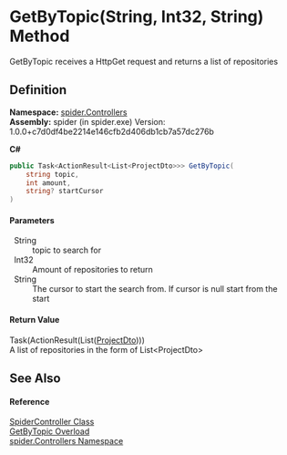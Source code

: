 # GetByTopic(String, Int32, String) Method


GetByTopic receives a HttpGet request and returns a list of repositories



## Definition
**Namespace:** <a href="9f16cf3d-ca1a-18ca-2f8b-43d73ecc7c0a">spider.Controllers</a>  
**Assembly:** spider (in spider.exe) Version: 1.0.0+c7d0df4be2214e146cfb2d406db1cb7a57dc276b

**C#**
``` C#
public Task<ActionResult<List<ProjectDto>>> GetByTopic(
	string topic,
	int amount,
	string? startCursor
)
```



#### Parameters
<dl><dt>  String</dt><dd>topic to search for</dd><dt>  Int32</dt><dd>Amount of repositories to return</dd><dt>  String</dt><dd>The cursor to start the search from. If cursor is null start from the start</dd></dl>

#### Return Value
Task(ActionResult(List(<a href="7153ffa9-75d9-d756-b8b0-dace1841bf5b">ProjectDto</a>)))  
A list of repositories in the form of List&lt;ProjectDto&gt;

## See Also


#### Reference
<a href="393932f4-1d4b-ab60-40af-a0a9e1f1ac78">SpiderController Class</a>  
<a href="8dbf61aa-3e17-e7fe-dcfa-dcba9fa99fa0">GetByTopic Overload</a>  
<a href="9f16cf3d-ca1a-18ca-2f8b-43d73ecc7c0a">spider.Controllers Namespace</a>  
